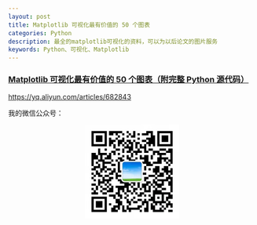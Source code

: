 ```yaml
---
layout: post
title: Matplotlib 可视化最有价值的 50 个图表
categories: Python
description: 最全的matplotlib可视化的资料，可以为以后论文的图片服务
keywords: Python、可视化、Matplotlib
---
```


### [Matplotlib 可视化最有价值的 50 个图表（附完整 Python 源代码）](https://yq.aliyun.com/articles/682843)
<https://yq.aliyun.com/articles/682843>


我的微信公众号：
<div align="center"><img width="192px" height="192px" src="https://github.com/ziseweilai/ziseweilai.github.io/raw/master/images/posts/gongzhonghao.jpg"/></div>
